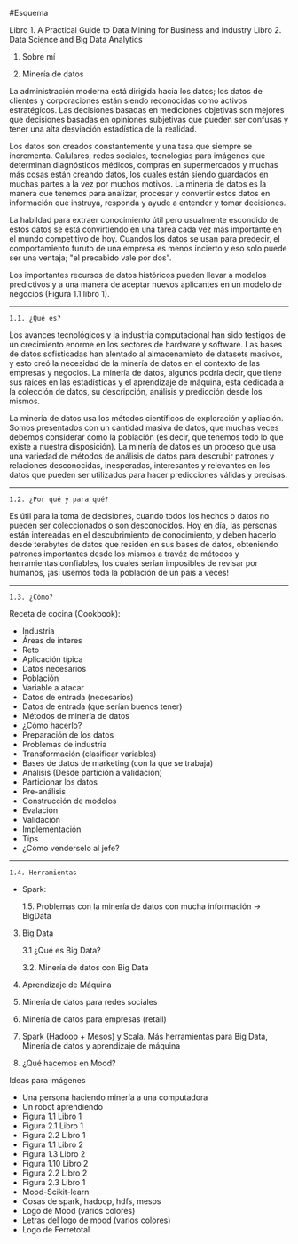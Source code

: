 #Esquema

Libro 1. A Practical Guide to Data Mining for Business and Industry
Libro 2. Data Science and Big Data Analytics

1. Sobre mí

2. Minería de datos

La administración moderna está dirigida hacia los datos; los datos de
clientes y corporaciones están siendo reconocidas como activos estratégicos.
Las decisiones basadas en mediciones objetivas son mejores que decisiones
basadas en opiniones subjetivas que pueden ser confusas y tener una alta
desviación estadística de la realidad.

Los datos son creados constantemente y una tasa que siempre se incrementa.
Calulares, redes sociales, tecnologías para imágenes que determinan
diagnósticos médicos, compras en supermercados y muchas más cosas están 
creando datos, los cuales están siendo guardados en muchas partes a la vez
por muchos motivos. La minería de datos es la manera que tenemos para 
analizar, procesar y convertir estos datos en información que instruya,
responda y ayude a entender y tomar decisiones. 

La habildad para extraer conocimiento útil pero usualmente escondido de
estos datos se está convirtiendo en una tarea cada vez más importante
en el mundo competitivo de hoy. Cuandos los datos se usan para predecir,
el comportamiento furuto de una empresa es menos incierto y eso solo
puede ser una ventaja; "el precabido vale por dos".

Los importantes recursos de datos históricos pueden llevar a modelos
predictivos y a una manera de aceptar nuevos aplicantes en un modelo
de negocios (Figura 1.1 libro 1).

------------------------

	1.1. ¿Qué es?
	
Los avances tecnológicos y la industria computacional han sido testigos
de un crecimiento enorme en los sectores de hardware y software. Las
bases de datos sofisticadas han alentado al almacenamieto de datasets
masivos, y esto creó la necesidad de la minería de datos en el contexto
de las empresas y negocios. La minería de datos, algunos podría decir, 
que tiene sus raices en las estadísticas y el aprendizaje de máquina,
está dedicada a la colección de datos, su descripción, análisis y 
predicción desde los mismos. 

La minería de datos usa los métodos científicos de exploración y 
apliación. Somos presentados con un cantidad masiva de datos, que 
muchas veces debemos considerar como la población (es decir, que tenemos
todo lo que existe a nuestra disposición). La minería de datos es un proceso
que usa una variedad de métodos de análisis de datos para descrubir
patrones y relaciones desconocidas, inesperadas, interesantes y relevantes
en los datos que pueden ser utilizados para hacer predicciones válidas
y precisas. 
	
--------------------------

	1.2. ¿Por qué y para qué?
	
Es útil para la toma de decisiones, cuando todos los hechos o datos 
no pueden ser coleccionados o son desconocidos. Hoy en día, las personas
están intereadas en el descubrimiento de conocimiento, y deben hacerlo
desde terabytes de datos que residen en sus bases de datos, obteniendo
patrones importantes desde los mismos a travéz de métodos y herramientas
confiables, los cuales serían imposibles de revisar por humanos, ¡así
usemos toda la población de un país a veces!
	
---------------

	1.3. ¿Cómo?
	
Receta de cocina (Cookbook):

- Industria
- Áreas de interes
- Reto
- Aplicación típica
- Datos necesarios
- Población
- Variable a atacar
- Datos de entrada (necesarios)
- Datos de entrada (que serían buenos tener)
- Métodos de minería de datos
- ¿Cómo hacerlo?
- Preparación de los datos
- Problemas de industria
- Transformación (clasificar variables)
- Bases de datos de marketing (con la que se trabaja)
- Análisis (Desde partición a validación)
- Particionar los datos
- Pre-análisis
- Construcción de modelos
- Evalación
- Validación
- Implementación
- Tips
- ¿Cómo venderselo al jefe?

----------

	1.4. Herramientas
	
- Spark:



	1.5. Problemas con la minería de datos con mucha información -> BigData

3. Big Data

	3.1 ¿Qué es Big Data?	
	
	3.2. Minería de datos con Big Data
	
4. Aprendizaje de Máquina

5. Minería de datos para redes sociales

6. Minería de datos para empresas (retail)

7. Spark (Hadoop + Mesos) y Scala. Más herramientas para Big Data, Minería de datos
y aprendizaje de máquina

8. ¿Qué hacemos en Mood?

Ideas para imágenes

- Una persona haciendo minería a una computadora
- Un robot aprendiendo
- Figura 1.1 Libro 1
- Figura 2.1 Libro 1
- Figura 2.2 Libro 1
- Figura 1.1 Libro 2
- Figura 1.3 Libro 2
- Figura 1.10 Libro 2
- Figura 2.2 Libro 2
- Figura 2.3 Libro 1
- Mood-Scikit-learn
- Cosas de spark, hadoop, hdfs, mesos 
- Logo de Mood (varios colores)
- Letras del logo de mood (varios colores)
- Logo de Ferretotal